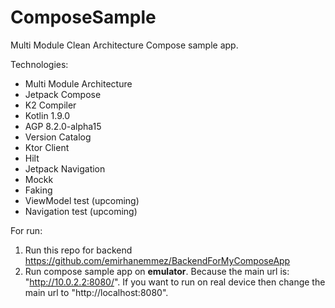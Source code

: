 # ComposeSample
Multi Module Clean Architecture Compose sample app.

Technologies:
- Multi Module Architecture
- Jetpack Compose
- K2 Compiler
- Kotlin 1.9.0
- AGP 8.2.0-alpha15
- Version Catalog
- Ktor Client
- Hilt
- Jetpack Navigation
- Mockk
- Faking
- ViewModel test (upcoming)
- Navigation test (upcoming)

For run:
1. Run this repo for backend https://github.com/emirhanemmez/BackendForMyComposeApp
2. Run compose sample app on **emulator**. Because the main url is: "http://10.0.2.2:8080/". If you want to run on real device then change the main url to "http://localhost:8080".
